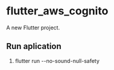 # flutter_aws_cognito

A new Flutter project.

## Run aplication
1.  flutter run --no-sound-null-safety
